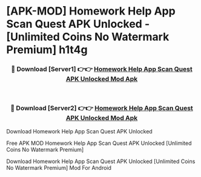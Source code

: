 # [APK-MOD] Homework Help App Scan Quest APK Unlocked - [Unlimited Coins No Watermark Premium] h1t4g



<div align="center">
<h3>🔴 Download [Server1] 👉👉 <a href="https://momento.my/?title=Homework_Help_App_Scan_Quest_APK_Unlocked">Homework Help App Scan Quest APK Unlocked Mod Apk</a></h3><br>

<h3>🔴 Download [Server2] 👉👉 <a href="https://momento.my/?title=Homework_Help_App_Scan_Quest_APK_Unlocked">Homework Help App Scan Quest APK Unlocked Mod Apk</a></h3>
</div>



Download Homework Help App Scan Quest APK Unlocked 

Free APK MOD Homework Help App Scan Quest APK Unlocked [Unlimited Coins No Watermark Premium]

Download Homework Help App Scan Quest APK Unlocked [Unlimited Coins No Watermark Premium] Mod For Android
